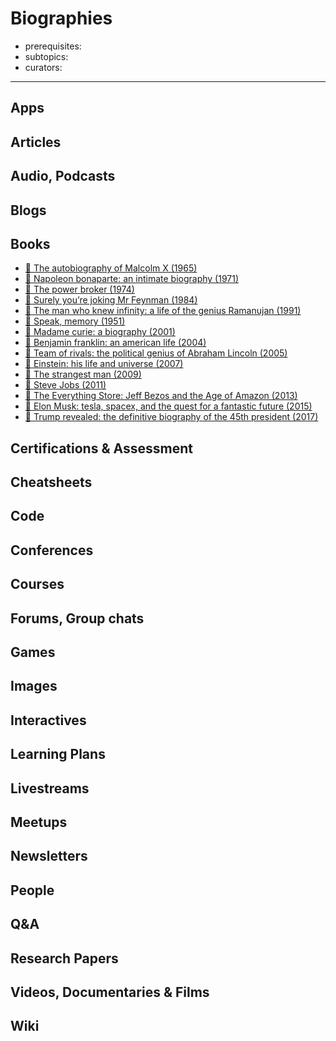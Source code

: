 # Biographies

- prerequisites:
- subtopics:
- curators:

------

## Apps


## Articles

## Audio, Podcasts

## Blogs

## Books
- [📕 The autobiography of Malcolm X (1965)](http://www.goodreads.com/book/show/92057.The_Autobiography_of_Malcolm_X)
- [📕 Napoleon bonaparte: an intimate biography (1971)](http://www.goodreads.com/book/show/22175392-napoleon-bonaparte-an-intimate-biography?rating=1)
- [📕 The power broker (1974)](http://www.goodreads.com/book/show/1111.The_Power_Broker)
- [📕 Surely you’re joking Mr Feynman (1984)](http://www.goodreads.com/book/show/5544.Surely_You_re_Joking_Mr_Feynman_)
- [📕 The man who knew infinity: a life of the genius Ramanujan (1991)](http://www.goodreads.com/book/show/106139.The_Man_Who_Knew_Infinity)
- [📕 Speak, memory (1951)](http://www.goodreads.com/book/show/30594.Speak_Memory)
- [📕 Madame curie: a biography (2001)](http://www.goodreads.com/book/show/341166.Madame_Curie)
- [📕 Benjamin franklin: an american life (2004)](http://www.goodreads.com/book/show/10883.Benjamin_Franklin)
- [📕 Team of rivals: the political genius of Abraham Lincoln (2005)](http://www.goodreads.com/book/show/2199.Team_of_Rivals)
- [📕 Einstein: his life and universe (2007)](http://www.goodreads.com/book/show/10884.Einstein)
- [📕 The strangest man (2009)](http://www.goodreads.com/book/show/6629359-the-strangest-man)
- [📕 Steve Jobs (2011)](http://www.goodreads.com/book/show/11084145-steve-jobs)
- [📕 The Everything Store: Jeff Bezos and the Age of Amazon (2013)](https://www.goodreads.com/book/show/17660462-the-everything-store)
- [📕 Elon Musk: tesla, spacex, and the quest for a fantastic future (2015)](http://www.goodreads.com/book/show/22543496-elon-musk)
- [📕 Trump revealed: the definitive biography of the 45th president (2017)](http://www.goodreads.com/book/show/29906336-trump-revealed)


## Certifications & Assessment

## Cheatsheets

## Code

## Conferences

## Courses

## Forums, Group chats

## Games

## Images

## Interactives

## Learning Plans

## Livestreams

## Meetups

## Newsletters

## People

## Q&A

## Research Papers

## Videos, Documentaries & Films

## Wiki
